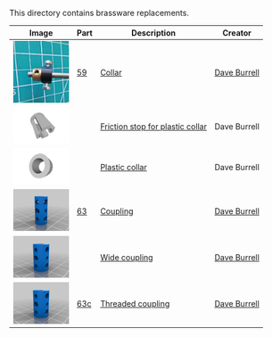 This directory contains brassware replacements.

Image | Part | Description | Creator
----- | ---- | ----------- | -------
[<img src="images/59-collar.jpg" width="100">](stl/59-collar.stl) | [59](stl/59-collar.stl) | [Collar](stl/59-collar.stl) | [Dave Burrell](https://www.thingiverse.com/thing:5491271)
[<img src="images/center_piece.png" width="100">](stl/center_piece.stl) | | [Friction stop for plastic collar](stl/center_piece.stl) | Dave Burrell
[<img src="images/center_piece_collar.png" width="100">](stl/center_piece_collar.stl) | | [Plastic collar](stl/center_piece_collar.stl) | Dave Burrell
[<img src="images/63-coupling.png" width="100">](stl/63-coupling.stl) | [63](stl/63-coupling.stl) | [Coupling](stl/63-coupling.stl) | [Dave Burrell](https://www.thingiverse.com/thing:5403075)
[<img src="images/63-coupling-wide.png" width="100">](stl/63-coupling-wide.stl) | | [Wide coupling](stl/63-coupling-wide.stl) | [Dave Burrell](https://www.thingiverse.com/thing:5403075)
[<img src="images/63c-threaded-coupling.png" width="100">](stl/63c-threaded-coupling.stl) | [63c](stl/63c-threaded-coupling.stl) | [Threaded coupling](stl/63c-threaded-coupling.stl) | [Dave Burrell](https://www.thingiverse.com/thing:5419427)
